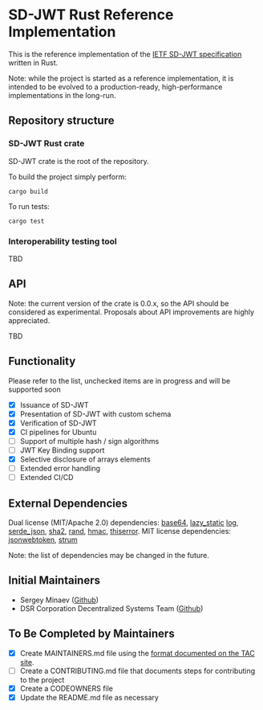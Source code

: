 # SD-JWT Rust Reference Implementation

This is the reference implementation of the [IETF SD-JWT specification](https://datatracker.ietf.org/doc/draft-ietf-oauth-selective-disclosure-jwt/) written in Rust.

Note: while the project is started as a reference implementation, it is intended to be evolved to a production-ready, high-performance implementations in the long-run.

## Repository structure

### SD-JWT Rust crate
SD-JWT crate is the root of the repository.

To build the project simply perform:
```shell
cargo build
```

To run tests:
```shell
cargo test
```

### Interoperability testing tool
TBD

## API
Note: the current version of the crate is 0.0.x, so the API should be considered as experimental.
Proposals about API improvements are highly appreciated.

TBD

## Functionality

Please refer to the list, unchecked items are in progress and will be supported soon
- [x] Issuance of SD-JWT
- [x] Presentation of SD-JWT with custom schema
- [x] Verification of SD-JWT
- [x] CI pipelines for Ubuntu
- [ ] Support of multiple hash / sign algorithms
- [ ] JWT Key Binding support
- [x] Selective disclosure of arrays elements
- [ ] Extended error handling
- [ ] Extended CI/CD

## External Dependencies

Dual license (MIT/Apache 2.0)
dependencies: [base64](https://crates.io/crates/base64), [lazy_static](https://crates.io/crates/lazy_static) [log](https://crates.io/crates/log), [serde_json](https://crates.io/crates/serde_json), [sha2](https://crates.io/crates/sha2), [rand](https://crates.io/crates/rand), [hmac](https://crates.io/crates/hmac), [thiserror](https://crates.io/crates/thiserror).
MIT license dependencies: [jsonwebtoken](https://crates.io/crates/jsonwebtoken), [strum](https://crates.io/crates/strum)

Note: the list of dependencies may be changed in the future.

## Initial Maintainers

- Sergey Minaev ([Github](https://github.com/jovfer))
- DSR Corporation Decentralized Systems Team ([Github](https://github.com/orgs/DSRCorporation/teams/decentralized-systems))

## To Be Completed by Maintainers
- [x] Create MAINTAINERS.md file using the [format documented on the TAC site](https://tac.openwallet.foundation/governance/maintainers-file-content/).
- [ ] Create a CONTRIBUTING.md file that documents steps for contributing to the project
- [X] Create a CODEOWNERS file
- [X] Update the README.md file as necessary